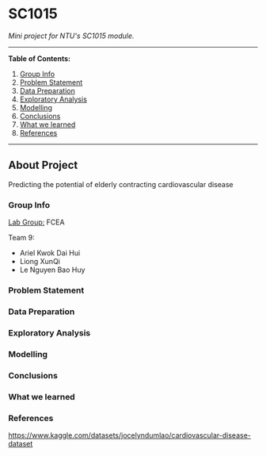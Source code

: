 # SC1015

_Mini project for NTU's SC1015 module._

---

**Table of Contents:**

1. [Group Info](#group-info)
2. [Problem Statement](#problem-statement)
3. [Data Preparation](#data-preparation)
4. [Exploratory Analysis](#exploratory-analysis)
5. [Modelling](#modelling)
6. [Conclusions](#conclusions)
7. [What we learned](#what-we-learned)
8. [References](#references)

---

## About Project

Predicting the potential of elderly contracting cardiovascular disease

### Group Info
<u>Lab Group:</u> FCEA

Team 9:

- Ariel Kwok Dai Hui
- Liong XunQi
- Le Nguyen Bao Huy

### Problem Statement

### Data Preparation

### Exploratory Analysis

### Modelling

### Conclusions

### What we learned

### References

https://www.kaggle.com/datasets/jocelyndumlao/cardiovascular-disease-dataset